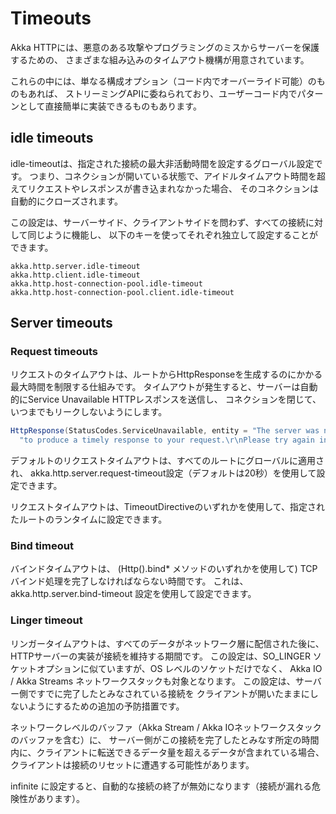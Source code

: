 # Timeouts
Akka HTTPには、悪意のある攻撃やプログラミングのミスからサーバーを保護するための、
さまざまな組み込みのタイムアウト機構が用意されています。

これらの中には、単なる構成オプション（コード内でオーバーライド可能）のものもあれば、
ストリーミングAPIに委ねられており、ユーザーコード内でパターンとして直接簡単に実装できるものもあります。

## idle timeouts
idle-timeoutは、指定された接続の最大非活動時間を設定するグローバル設定です。
つまり、コネクションが開いている状態で、アイドルタイムアウト時間を超えてリクエストやレスポンスが書き込まれなかった場合、
そのコネクションは自動的にクローズされます。

この設定は、サーバーサイド、クライアントサイドを問わず、すべての接続に対して同じように機能し、
以下のキーを使ってそれぞれ独立して設定することができます。

    akka.http.server.idle-timeout
    akka.http.client.idle-timeout
    akka.http.host-connection-pool.idle-timeout
    akka.http.host-connection-pool.client.idle-timeout

## Server timeouts
### Request timeouts
リクエストのタイムアウトは、ルートからHttpResponseを生成するのにかかる最大時間を制限する仕組みです。
タイムアウトが発生すると、サーバーは自動的にService Unavailable HTTPレスポンスを送信し、
コネクションを閉じて、いつまでもリークしないようにします。

```scala
HttpResponse(StatusCodes.ServiceUnavailable, entity = "The server was not able " +
  "to produce a timely response to your request.\r\nPlease try again in a short while!")
```

デフォルトのリクエストタイムアウトは、すべてのルートにグローバルに適用され、
akka.http.server.request-timeout設定（デフォルトは20秒）を使用して設定できます。

リクエストタイムアウトは、TimeoutDirectiveのいずれかを使用して、指定されたルートのランタイムに設定できます。

### Bind timeout
バインドタイムアウトは、
(Http().bind* メソッドのいずれかを使用して) TCP バインド処理を完了しなければならない時間です。
これは、akka.http.server.bind-timeout 設定を使用して設定できます。

### Linger timeout
リンガータイムアウトは、すべてのデータがネットワーク層に配信された後に、HTTPサーバーの実装が接続を維持する期間です。
この設定は、SO_LINGER ソケットオプションに似ていますが、OS レベルのソケットだけでなく、
Akka IO / Akka Streams ネットワークスタックも対象となります。
この設定は、サーバー側ですでに完了したとみなされている接続を
クライアントが開いたままにしないようにするための追加の予防措置です。

ネットワークレベルのバッファ（Akka Stream / Akka IOネットワークスタックのバッファを含む）に、
サーバー側がこの接続を完了したとみなす所定の時間内に、クライアントに転送できるデータ量を超えるデータが含まれている場合、
クライアントは接続のリセットに遭遇する可能性があります。

infinite に設定すると、自動的な接続の終了が無効になります（接続が漏れる危険性があります）。
